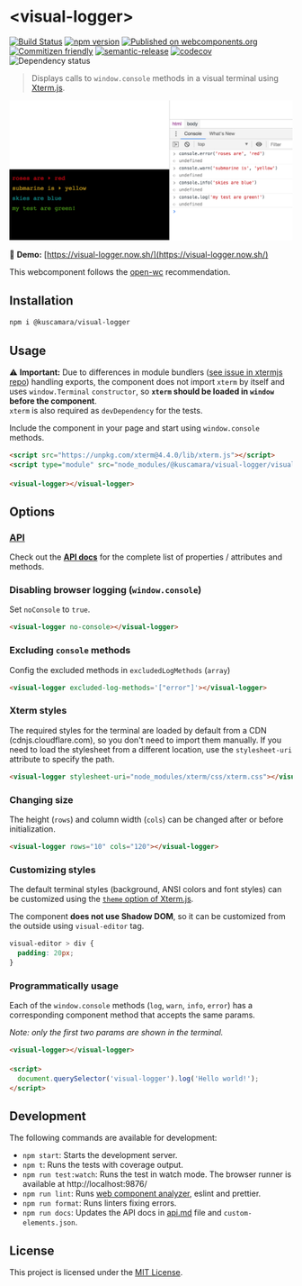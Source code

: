 # &lt;visual-logger&gt;

[![Build Status](https://travis-ci.com/kcmr/visual-logger.svg?branch=master)](https://travis-ci.com/kcmr/visual-logger)
[![npm version](https://badge.fury.io/js/%40kuscamara%2Fvisual-logger.svg)](https://badge.fury.io/js/%40kuscamara%2Fvisual-logger)
[![Published on webcomponents.org](https://img.shields.io/badge/webcomponents.org-published-blue.svg)](https://www.webcomponents.org/element/@kuscamara/visual-logger)
[![Commitizen friendly](https://img.shields.io/badge/commitizen-friendly-brightgreen.svg)](http://commitizen.github.io/cz-cli/)
[![semantic-release](https://img.shields.io/badge/%20%20%F0%9F%93%A6%F0%9F%9A%80-semantic--release-e10079.svg)](https://github.com/semantic-release/semantic-release)
[![codecov](https://codecov.io/gh/kcmr/visual-logger/branch/master/graph/badge.svg)](https://codecov.io/gh/kcmr/visual-logger)
![Dependency status](https://img.shields.io/david/kcmr/visual-logger.svg)


> Displays calls to `window.console` methods in a visual terminal using [Xterm.js](https://xtermjs.org/).

[![Visual Logger demo](https://github.com/kcmr/visual-logger/raw/master/visual-logger.png)](https://visual-logger.now.sh/)

🚀 **Demo:** [https://visual-logger.now.sh/](https://visual-logger.now.sh/)

This webcomponent follows the [open-wc](https://github.com/open-wc/open-wc) recommendation.

## Installation

```bash
npm i @kuscamara/visual-logger
```

## Usage

⚠️ **Important:** Due to differences in module bundlers ([see issue in xtermjs repo](https://github.com/xtermjs/xterm.js/issues/2486)) handling exports, the component does not import `xterm` by itself and uses `window.Terminal` `constructor`, so **`xterm` should be loaded in `window` before the component**.   
`xterm` is also required as `devDependency` for the tests.

Include the component in your page and start using `window.console` methods.

```html
<script src="https://unpkg.com/xterm@4.4.0/lib/xterm.js"></script>
<script type="module" src="node_modules/@kuscamara/visual-logger/visual-logger.js"></script>

<visual-logger></visual-logger>
```

## Options

### [API](api.md)

Check out the **[API docs](api.md)** for the complete list of properties / attributes and methods.

### Disabling browser logging (`window.console`)

Set `noConsole` to `true`.

```html
<visual-logger no-console></visual-logger>
```

### Excluding `console` methods

Config the excluded methods in `excludedLogMethods` (`array`)

```html
<visual-logger excluded-log-methods='["error"]'></visual-logger>
```

### Xterm styles

The required styles for the terminal are loaded by default from a CDN (cdnjs.cloudflare.com), so you don't need to import them manually. If you need to load the stylesheet from a different location, use the `stylesheet-uri` attribute to specify the path.

```html
<visual-logger stylesheet-uri="node_modules/xterm/css/xterm.css"></visual-logger>
```

### Changing size

The height (`rows`) and column width (`cols`) can be changed after or before initialization.

```html
<visual-logger rows="10" cols="120"></visual-logger>
```

### Customizing styles

The default terminal styles (background, ANSI colors and font styles) can be customized using the [`theme` option of Xterm.js](https://xtermjs.org/docs/api/terminal/interfaces/itheme/).

The component **does not use Shadow DOM**, so it can be customized from the outside using `visual-editor` tag.

```css
visual-editor > div {
  padding: 20px;
}
```

### Programmatically usage

Each of the `window.console` methods (`log`, `warn`, `info`, `error`) has a corresponding component method that accepts the same params.

_Note: only the first two params are shown in the terminal._

```html
<visual-logger></visual-logger>

<script>
  document.querySelector('visual-logger').log('Hello world!');
</script>
```

## Development

The following commands are available for development:

- `npm start`: Starts the development server.
- `npm t`: Runs the tests with coverage output.
- `npm run test:watch`: Runs the test in watch mode. The browser runner is available at http://localhost:9876/
- `npm run lint`: Runs [web component analyzer](https://www.npmjs.com/package/web-component-analyzer), eslint and prettier.
- `npm run format`: Runs linters fixing errors.
- `npm run docs`: Updates the API docs in [api.md](api.md) file and `custom-elements.json`.

## License

This project is licensed under the [MIT License](LICENSE).
